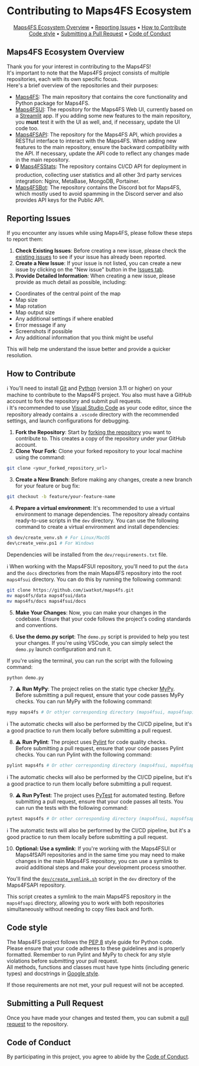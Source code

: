 # Contributing to Maps4FS Ecosystem

<p align="center">
    <a href="#Maps4FS-Ecosystem-Overview">Maps4FS Ecosystem Overview</a> •
    <a href="#Reporting-Issues">Reporting Issues</a> •
    <a href="#How-to-Contribute">How to Contribute</a><br>
    <a href="#Code-style">Code style</a> •
    <a href="#Submitting-a-Pull-Request">Submitting a Pull Request</a> •
    <a href="#Code-of-Conduct">Code of Conduct</a>
</p>

## Maps4FS Ecosystem Overview

Thank you for your interest in contributing to the Maps4FS!  
It's important to note that the Maps4FS project consists of multiple repositories, each with its own specific focus.  
Here's a brief overview of the repositories and their purposes:
- [Maps4FS](https://github.com/iwatkot/maps4fs): The main repository that contains the core functionality and Python package for Maps4FS.
- [Maps4FSUI](https://github.com/iwatkot/maps4fsui): The repository for the Maps4FS Web UI, currently based on a [Streamlit](https://streamlit.io/) app. If you adding some new features to the main repository, you **must** test it with the UI as well, and, if necessary, update the UI code too.
- [Maps4FSAPI](https://github.com/iwatkot/maps4fsapi): The repository for the Maps4FS API, which provides a RESTful interface to interact with the Maps4FS. When adding new features to the main repository, ensure the backward compatibility with the API. If necessary, update the API code to reflect any changes made in the main repository.
- 🔒 [Maps4FSStats](https://github.com/iwatkot/maps4fsstats): The repository contains CI/CD API for deployment in production, collecting user statistics and all other 3rd party services integration: Nginx, MetaBase, MongoDB, Portainer.
- [Maps4FSBot](https://github.com/iwatkot/maps4fsbot): The repository contains the Discord bot for Maps4FS, which mostly used to avoid spamming in the Discord server and also provides API keys for the Public API.

## Reporting Issues
If you encounter any issues while using Maps4FS, please follow these steps to report them:
1. **Check Existing Issues**: Before creating a new issue, please check the [existing issues](https://github.com/iwatkot/maps4fs/issues) to see if your issue has already been reported.
2. **Create a New Issue**: If your issue is not listed, you can create a new issue by clicking on the "New issue" button in the [Issues tab](https://github.com/iwatkot/maps4fs/issues).
3. **Provide Detailed Information**: When creating a new issue, please provide as much detail as possible, including:
- Coordinates of the central point of the map  
- Map size  
- Map rotation  
- Map output size  
- Any additional settings if where enabled  
- Error message if any  
- Screenshots if possible  
- Any additional information that you think might be useful  

This will help me understand the issue better and provide a quicker resolution.

## How to Contribute

ℹ️ You'll need to install [Git](https://git-scm.com/) and [Python](https://www.python.org/downloads/) (version 3.11 or higher) on your machine to contribute to the Maps4FS project. You also must have a GitHub account to fork the repository and submit pull requests.  
ℹ️ It's recommended to use [Visual Studio Code](https://code.visualstudio.com/) as your code editor, since the repository already contains a `.vscode` directory with the recommended settings, and launch configurations for debugging.

1. **Fork the Repository**: Start by [forking the repository](https://docs.github.com/en/pull-requests/collaborating-with-pull-requests/working-with-forks/fork-a-repo) you want to contribute to. This creates a copy of the repository under your GitHub account.
2. **Clone Your Fork**: Clone your forked repository to your local machine using the command:

```bash
git clone <your_forked_repository_url>
```

3. **Create a New Branch**: Before making any changes, create a new branch for your feature or bug fix:

```bash
git checkout -b feature/your-feature-name
```

4. **Prepare a virtual environment**: It's recommended to use a virtual environment to manage dependencies. The repository already contains ready-to-use scripts in the `dev` directory. You can use the following command to create a virtual environment and install dependencies:

```bash
sh dev/create_venv.sh # For Linux/MacOS
dev\create_venv.ps1 # For Windows
```

Dependencies will be installed from the `dev/requirements.txt` file.

ℹ️ When working with the Maps4FSUI repository, you'll need to put the `data` and the `docs` directories from the main Maps4FS repository into the root `maps4fsui` directory. You can do this by running the following command:

```bash
git clone https://github.com/iwatkot/maps4fs.git
mv maps4fs/data maps4fsui/data
mv maps4fs/docs maps4fsui/docs
```

5. **Make Your Changes**: Now, you can make your changes in the codebase. Ensure that your code follows the project's coding standards and conventions.

6. **Use the demo.py script**: The `demo.py` script is provided to help you test your changes. If you're using VSCode, you can simply select the `demo.py` launch configuration and run it.  

If you're using the terminal, you can run the script with the following command:

```bash
python demo.py
```

7. ⚠️ **Run MyPy**: The project relies on the static type checker [MyPy](https://mypy.readthedocs.io/en/stable/).  
   Before submitting a pull request, ensure that your code passes MyPy checks. You can run MyPy with the following command:

```bash
mypy maps4fs # Or othjer corresponding directory (maps4fsui, maps4fsapi, etc.)
```

ℹ️ The automatic checks will also be performed by the CI/CD pipeline, but it's a good practice to run them locally before submitting a pull request.

8. ⚠️ **Run Pylint**: The project uses [Pylint](https://pylint.pycqa.org/en/latest/) for code quality checks.  
   Before submitting a pull request, ensure that your code passes Pylint checks. You can run Pylint with the following command:

```bash
pylint maps4fs # Or other corresponding directory (maps4fsui, maps4fsapi, etc.)
```

ℹ️ The automatic checks will also be performed by the CI/CD pipeline, but it's a good practice to run them locally before submitting a pull request.

9. ⚠️ **Run PyTest**: The project uses [PyTest](https://docs.pytest.org/en/stable/) for automated testing. 
   Before submitting a pull request, ensure that your code passes all tests. You can run the tests with the following command:

```bash
pytest maps4fs # Or other corresponding directory (maps4fsui, maps4fsapi, etc.)
```

ℹ️ The automatic tests will also be performed by the CI/CD pipeline, but it's a good practice to run them locally before submitting a pull request.

10. **Optional: Use a symlink**: If you're working with the Maps4FSUI or Maps4fSAPI repositories and in the same time you may need to make changes in the main Maps4FS repository, you can use a symlink to avoid additional steps and make your development process smoother.  

You'll find the [`dev/create_symlink.sh`](https://github.com/iwatkot/maps4fsapi/blob/main/dev/create_symlink.sh) script in the `dev` directory of the Maps4FSAPI repository.  

This script creates a symlink to the main Maps4FS repository in the `maps4fsapi` directory, allowing you to work with both repositories simultaneously without needing to copy files back and forth.

## Code style
The Maps4FS project follows the [PEP 8](https://www.python.org/dev/peps/pep-0008/) style guide for Python code.  
Please ensure that your code adheres to these guidelines and is properly formatted. Remember to run Pylint and MyPy to check for any style violations before submitting your pull request.  
All methods, functions and classes must have type hints (including generic types) and docstrings in [Google style](https://google.github.io/styleguide/pyguide.html#38-comments-and-docstrings).  

If those requirements are not met, your pull request will not be accepted.

## Submitting a Pull Request
Once you have made your changes and tested them, you can submit a [pull request](https://docs.github.com/en/pull-requests/collaborating-with-pull-requests/proposing-changes-to-your-work-with-pull-requests/creating-a-pull-request) to the repository.

## Code of Conduct
By participating in this project, you agree to abide by the [Code of Conduct](CODE_OF_CONDUCT.md).